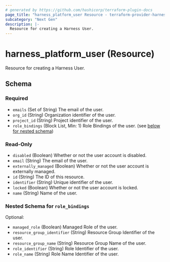 ```yaml
---
# generated by https://github.com/hashicorp/terraform-plugin-docs
page_title: "harness_platform_user Resource - terraform-provider-harness"
subcategory: "Next Gen"
description: |-
  Resource for creating a Harness User.
---
```


# harness_platform_user (Resource)

Resource for creating a Harness User.



<!-- schema generated by tfplugindocs -->
## Schema

### Required

- `emails` (Set of String) The email of the user.
- `org_id` (String) Organization identifier of the user.
- `project_id` (String) Project identifier of the user.
- `role_bindings` (Block List, Min: 1) Role Bindings of the user. (see [below for nested schema](#nestedblock--role_bindings))

### Read-Only

- `disabled` (Boolean) Whether or not the user account is disabled.
- `email` (String) The email of the user.
- `externally_managed` (Boolean) Whether or not the user account is externally managed.
- `id` (String) The ID of this resource.
- `identifier` (String) Unique identifier of the user.
- `locked` (Boolean) Whether or not the user account is locked.
- `name` (String) Name of the user.

<a id="nestedblock--role_bindings"></a>
### Nested Schema for `role_bindings`

Optional:

- `managed_role` (Boolean) Managed Role of the user.
- `resource_group_identifier` (String) Resource Group Identifier of the user.
- `resource_group_name` (String) Resource Group Name of the user.
- `role_identifier` (String) Role Identifier of the user.
- `role_name` (String) Role Name Identifier of the user.


